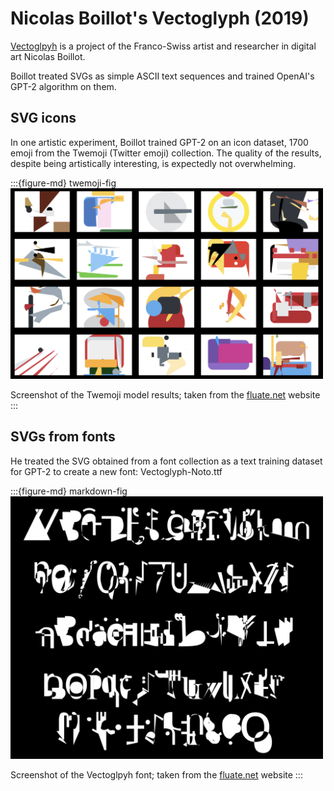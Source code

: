 # Nicolas Boillot's Vectoglyph (2019)

[Vectoglpyh](https://www.fluate.net/en/travaux/vectoglyph) is a project of the Franco-Swiss artist and researcher in digital art Nicolas Boillot.

Boillot treated SVGs as simple ASCII text sequences and trained OpenAI's GPT-2 algorithm on them.

## SVG icons

In one artistic experiment, Boillot trained GPT-2 on an icon dataset, 1700 emoji from the Twemoji (Twitter emoji) collection. The quality of the results, despite being artistically interesting, is expectedly not overwhelming.

:::{figure-md} twemoji-fig
<img src="twemoji.png" alt="twemoji" width="500px">

Screenshot of the Twemoji model results; taken from the [fluate.net](https://www.fluate.net/en/travaux/vectoglyph) website
:::


## SVGs from fonts

He treated the SVG obtained from a font collection as a text training dataset for GPT-2 to create a new font: Vectoglyph-Noto.ttf

:::{figure-md} markdown-fig
<img src="vectoglyph.png" alt="vectoglyph" width="500px">

Screenshot of the Vectoglpyh font; taken from the [fluate.net](https://www.fluate.net/en/travaux/vectoglyph) website
:::